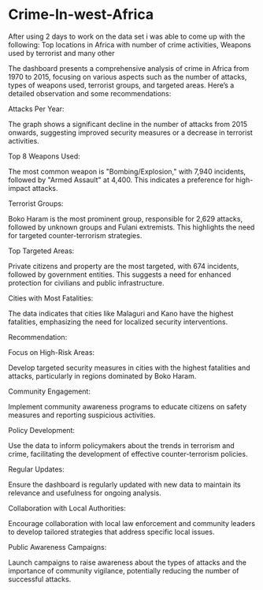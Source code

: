 # Crime-In-west-Africa
After using 2 days to work on the data set i was able to come up with the following: Top locations in Africa with number of crime activities,  Weapons used by terrorist and many other

The dashboard presents a comprehensive analysis of crime in Africa from 1970 to 2015, focusing on various aspects such as the number of attacks, types of weapons used, terrorist groups, and targeted areas. Here’s a detailed observation and some recommendations:

Attacks Per Year:

The graph shows a significant decline in the number of attacks from 2015 onwards, suggesting improved security measures or a decrease in terrorist activities.

Top 8 Weapons Used:

The most common weapon is "Bombing/Explosion," with 7,940 incidents, followed by "Armed Assault" at 4,400. This indicates a preference for high-impact attacks.

Terrorist Groups:

Boko Haram is the most prominent group, responsible for 2,629 attacks, followed by unknown groups and Fulani extremists. This highlights the need for targeted counter-terrorism strategies.

Top Targeted Areas:

Private citizens and property are the most targeted, with 674 incidents, followed by government entities. This suggests a need for enhanced protection for civilians and public infrastructure.

Cities with Most Fatalities:

The data indicates that cities like Malaguri and Kano have the highest fatalities, emphasizing the need for localized security interventions.




Recommendation:

Focus on High-Risk Areas:

Develop targeted security measures in cities with the highest fatalities and attacks, particularly in regions dominated by Boko Haram.

Community Engagement:

Implement community awareness programs to educate citizens on safety measures and reporting suspicious activities.

Policy Development:

Use the data to inform policymakers about the trends in terrorism and crime, facilitating the development of effective counter-terrorism policies.

Regular Updates:

Ensure the dashboard is regularly updated with new data to maintain its relevance and usefulness for ongoing analysis.

Collaboration with Local Authorities:

Encourage collaboration with local law enforcement and community leaders to develop tailored strategies that address specific local issues.

Public Awareness Campaigns:

Launch campaigns to raise awareness about the types of attacks and the importance of community vigilance, potentially reducing the number of successful attacks.

